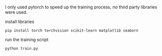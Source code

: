 I only used pytorch to speed up the training process, no third party libraries were used.

install libraries
```
pip install torch torchvision scikit-learn matplotlib seaborn
```

run the training script
```
python train.py
```
